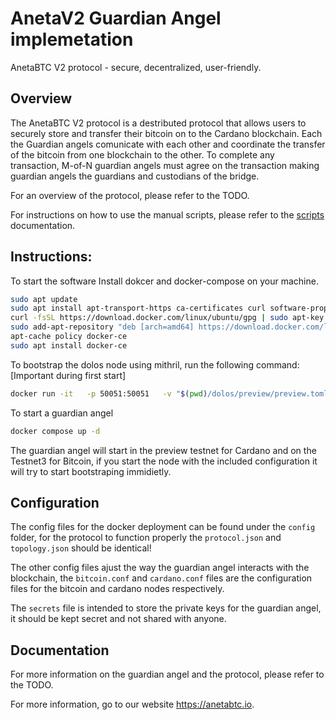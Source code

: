 # AnetaV2 Guardian Angel implemetation


AnetaBTC V2 protocol - secure, decentralized, user-friendly. 

## Overview

The AnetaBTC V2 protocol is a destributed protocol that allows users to securely store and transfer their bitcoin on to the Cardano blockchain. Each the Guardian angels comunicate with each other and coordinate the transfer of the bitcoin from one blockchain to the other. To complete any transaction, M-of-N guardian angels must agree on the transaction making guardian angels the guardians and custodians of the bridge. 

For an overview of the protocol, please refer to the TODO.

For instructions on how to use the manual scripts, please refer to the [scripts](Docs/scripts.md) documentation.


## Instructions: 

To start the software Install dokcer and docker-compose on your machine.
```bash
sudo apt update
sudo apt install apt-transport-https ca-certificates curl software-properties-common
curl -fsSL https://download.docker.com/linux/ubuntu/gpg | sudo apt-key add -
sudo add-apt-repository "deb [arch=amd64] https://download.docker.com/linux/ubuntu focal stable"
apt-cache policy docker-ce
sudo apt install docker-ce
```


To bootstrap the dolos node using mithril, run the following command: [Important during first start]
```bash
docker run -it   -p 50051:50051   -v "$(pwd)/dolos/preview/preview.toml:/etc/dolos/daemon.toml"   -v "$(pwd)/dolos/preview/genesis:/etc/dolos/genesis"   -v "$(pwd)/../dolos/data:/data"   --entrypoint sh   ghcr.io/txpipe/dolos:latest   -c " dolos bootstrap "
```

To start a guardian angel
```bash
docker compose up -d
```

The guardian angel will start in the preview testnet for Cardano and on the Testnet3 for Bitcoin, if you start the node with the included configuration it will try to start bootstraping immidietly. 

## Configuration

The config files for the docker deployment can be found under the `config` folder, for the protocol to function properly the `protocol.json` and `topology.json` should be identical! 

The other config files ajust the way the guardian angel interacts with the blockchain, the `bitcoin.conf` and `cardano.conf` files are the configuration files for the bitcoin and cardano nodes respectively. 

The `secrets` file is intended to store the private keys for the guardian angel, it should be kept secret and not shared with anyone. 

<!-- create a link to the Docs/scripts.md file  -->

## Documentation


For more information on the guardian angel and the protocol, please refer to the TODO.




For more information, go to our website https://anetabtc.io. 

